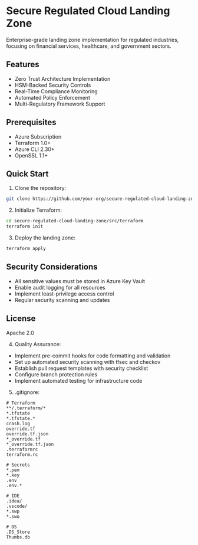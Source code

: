 # Secure Regulated Cloud Landing Zone

Enterprise-grade landing zone implementation for regulated industries, focusing on financial services, healthcare, and government sectors.

## Features

- Zero Trust Architecture Implementation
- HSM-Backed Security Controls
- Real-Time Compliance Monitoring
- Automated Policy Enforcement
- Multi-Regulatory Framework Support

## Prerequisites

- Azure Subscription
- Terraform 1.0+
- Azure CLI 2.30+
- OpenSSL 1.1+

## Quick Start

1. Clone the repository:
```bash
git clone https://github.com/your-org/secure-regulated-cloud-landing-zone.git
```

2. Initialize Terraform:
```bash
cd secure-regulated-cloud-landing-zone/src/terraform
terraform init
```

3. Deploy the landing zone:
```bash
terraform apply
```

## Security Considerations

- All sensitive values must be stored in Azure Key Vault
- Enable audit logging for all resources
- Implement least-privilege access control
- Regular security scanning and updates

## License

Apache 2.0

4. Quality Assurance:
- Implement pre-commit hooks for code formatting and validation
- Set up automated security scanning with tfsec and checkov
- Establish pull request templates with security checklist
- Configure branch protection rules
- Implement automated testing for infrastructure code

5. .gitignore:
```gitignore
# Terraform
**/.terraform/*
*.tfstate
*.tfstate.*
crash.log
override.tf
override.tf.json
*_override.tf
*_override.tf.json
.terraformrc
terraform.rc

# Secrets
*.pem
*.key
.env
.env.*

# IDE
.idea/
.vscode/
*.swp
*.swo

# OS
.DS_Store
Thumbs.db
```